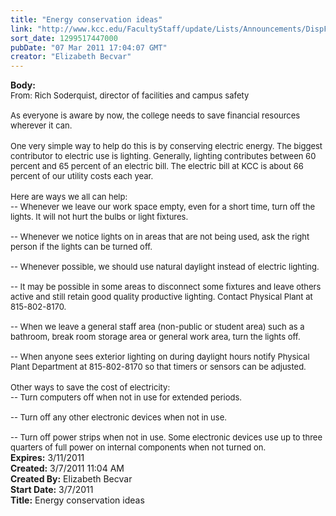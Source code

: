 ```yaml
---
title: "Energy conservation ideas"
link: "http://www.kcc.edu/FacultyStaff/update/Lists/Announcements/DispForm.aspx?ID=153"
sort_date: 1299517447000
pubDate: "07 Mar 2011 17:04:07 GMT"
creator: "Elizabeth Becvar"
---
```


<div><b>Body:</b> <div class=ExternalClass697B967C70BE48CD843B8B44260C30DF><div><font size=2>From: Rich Soderquist, director of facilities and campus safety </font></div>
<div><font size=2><br>As everyone is aware by now, the college needs to save financial resources wherever it can. </font></div>
<div><br><font size=2>One very simple way to help do this is by conserving electric energy. The biggest contributor to electric use is lighting. Generally, lighting contributes between 60 percent and 65 percent of an electric bill. The electric bill at KCC is about 66 percent of our utility costs each year. </font></div>
<div><br><font size=2>Here are ways we all can help: <br>-- Whenever we leave our work space empty, even for a short time, turn off the lights. It will not hurt the bulbs or light fixtures. </font></div><font size=2>
<div><br>-- Whenever we notice lights on in areas that are not being used, ask the right person if the lights can be turned off. </div>
<div><br>-- Whenever possible, we should use natural daylight instead of electric lighting. </div>
<div><br>-- It may be possible in some areas to disconnect some fixtures and leave others active and still retain good quality productive lighting. Contact Physical Plant at 815-802-8170. </div>
<div><br>-- When we leave a general staff area (non-public or student area) such as a bathroom, break room storage area or general work area, turn the lights off. </div>
<div><br>-- When anyone sees exterior lighting on during daylight hours notify Physical Plant Department at 815-802-8170 so that timers or sensors can be adjusted. </font></div>
<div><br><font size=2>Other ways to save the cost of electricity:<br>-- Turn computers off when not in use for extended periods. </font></div><font size=2>
<div><br>-- Turn off any other electronic devices when not in use. </div>
<div><br>-- Turn off power strips when not in use. Some electronic devices use up to three quarters of full power on internal components when not turned on. <br></div></font></div></div>
<div><b>Expires:</b> 3/11/2011</div>
<div><b>Created:</b> 3/7/2011 11:04 AM</div>
<div><b>Created By:</b> Elizabeth Becvar</div>
<div><b>Start Date:</b> 3/7/2011</div>
<div><b>Title:</b> Energy conservation ideas</div>

